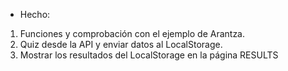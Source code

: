 - Hecho:

1. Funciones y comprobación con el ejemplo de Arantza.
2. Quiz desde la API y enviar datos al LocalStorage.
3. Mostrar los resultados del LocalStorage en la página RESULTS

<!-- - Falta:


1. Terminar la página RESULTS.
2. Hacer la página HOME.
3. Ponerlo bonito con el CSS. -->
